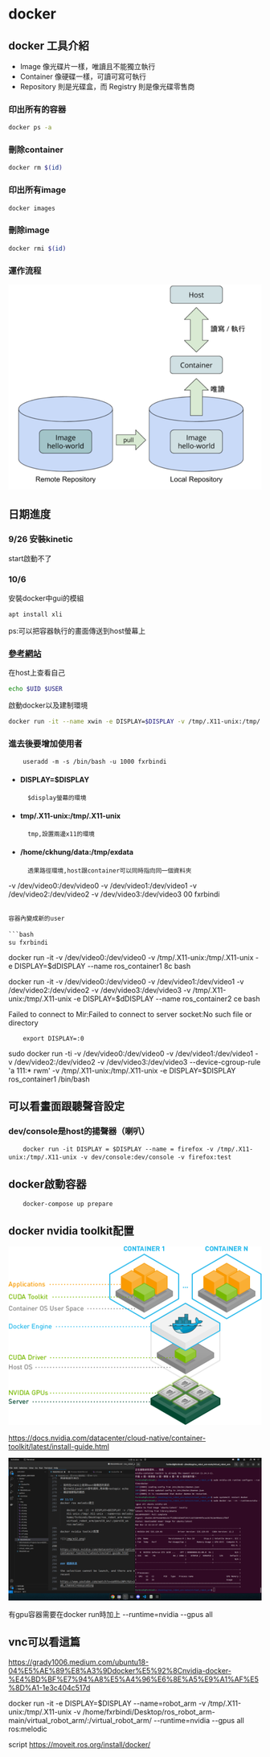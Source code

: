 # docker

## docker 工具介紹
- Image 像光碟片一樣，唯讀且不能獨立執行
- Container 像硬碟一樣，可讀可寫可執行
- Repository 則是光碟盒，而 Registry 則是像光碟零售商

### 印出所有的容器

``` bash 
docker ps -a
```
### 刪除container

``` bash 
docker rm $(id)
```

### 印出所有image

``` bash 
docker images
```
### 刪除image

``` bash 
docker rmi $(id)
```
### 運作流程

![](img/a1.png)


## 日期進度

### 9/26 安裝kinetic 

start啟動不了

### 10/6
安裝docker中gui的模組


```bash
apt install xli 
```

ps:可以把容器執行的畫面傳送到host螢幕上

### [參考網站](https://newtoypia.blogspot.com/2018/07/docker-gui.html)

在host上查看自己
```bash
echo $UID $USER
```

啟動docker以及建制環境

```bash
docker run -it --name xwin -e DISPLAY=$DISPLAY -v /tmp/.X11-unix:/tmp/.X11-unix -v /home/ckhung/data:/tmp/exdata ubuntu:18.04 bash
```

### 進去後要增加使用者
        useradd -m -s /bin/bash -u 1000 fxrbindi
- #### DISPLAY=$DISPLAY

        $display螢幕的環境

- #### tmp/.X11-unix:/tmp/.X11-unix

        tmp,設置兩邊x11的環境

- #### /home/ckhung/data:/tmp/exdata

        透果路徑環境,host跟container可以同時指向同一個資料夾
-v /dev/video0:/dev/video0
-v /dev/video1:/dev/video1
-v /dev/video2:/dev/video2
-v /dev/video3:/dev/video3
00 fxrbindi
```

容器內變成新的user

```bash
su fxrbindi
```





docker run -it -v /dev/video0:/dev/video0 -v /tmp/.X11-unix:/tmp/.X11-unix -e DISPLAY=$dDISPLAY --name ros_container1 8c bash


docker run -it -v /dev/video0:/dev/video0 -v /dev/video1:/dev/video1 -v /dev/video2:/dev/video2 -v /dev/video3:/dev/video3 -v /tmp/.X11-unix:/tmp/.X11-unix -e DISPLAY=$dDISPLAY --name ros_container2 ce bash

Failed to connect to Mir:Failed to connect to server socket:No such file or directory

        export DISPLAY=:0 


sudo docker run -ti -v /dev/video0:/dev/video0 -v /dev/video1:/dev/video1 -v /dev/video2:/dev/video2 -v /dev/video3:/dev/video3 --device-cgroup-rule 'a 111:* rwm' -v /tmp/.X11-unix:/tmp/.X11-unix -e DISPLAY=$DISPLAY ros_container1 /bin/bash
## 可以看畫面跟聽聲音設定
### dev/console是host的揚聲器（喇叭）
        docker run -it DISPLAY = $DISPLAY --name = firefox -v /tmp/.X11-unix:/tmp/.X11-unix -v dev/console:dev/console -v firefox:test

## docker啟動容器

        docker-compose up prepare

## docker nvidia toolkit配置

![](img/a2.png)


https://docs.nvidia.com/datacenter/cloud-native/container-toolkit/latest/install-guide.html

![](img/a3.png)

有gpu容器需要在docker run時加上 --runtime=nvidia --gpus all

## vnc可以看這篇
https://grady1006.medium.com/ubuntu18-04%E5%AE%89%E8%A3%9Ddocker%E5%92%8Cnvidia-docker-%E4%BD%BF%E7%94%A8%E5%A4%96%E6%8E%A5%E9%A1%AF%E5%8D%A1-1e3c404c517d

docker run -it -e DISPLAY=$DISPLAY --name=robot_arm -v /tmp/.X11-unix:/tmp/.X11-unix -v /home/fxrbindi/Desktop/ros_robot_arm-main/virtual_robot_arm/:/virtual_robot_arm/ --runtime=nvidia --gpus all ros:melodic

script 
https://moveit.ros.org/install/docker/
